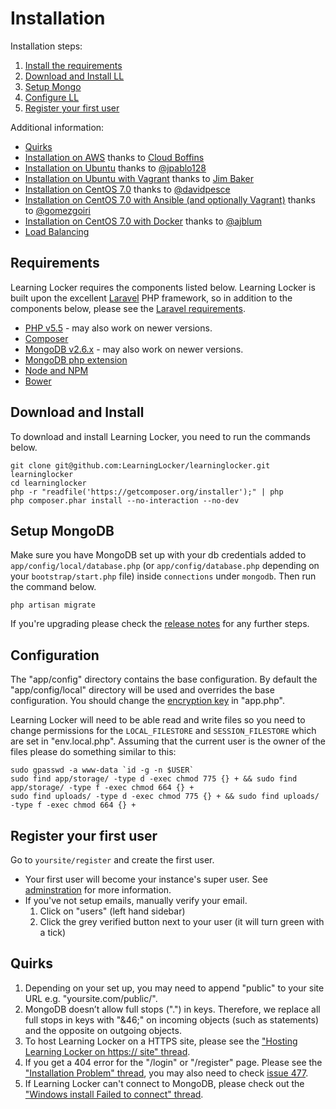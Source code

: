 ---
---

# Installation

Installation steps:

1. [Install the requirements](#requirements)
2. [Download and Install LL](#download-and-install)
3. [Setup Mongo](#setup-mongodb)
4. [Configure LL](#configuration)
5. [Register your first user](#register-your-first-user)

Additional information:

- [Quirks](#quirks)
- [Installation on AWS](http://cloudboffins.com/advanced-projects/learning-locker-lrs-free-server-part-1/) thanks to [Cloud Boffins](http://cloudboffins.com)
- [Installation on Ubuntu](http://www.jpablo128.com/how_to_install_learning_locker/) thanks to [@jpablo128](https://twitter.com/jpablo128)
- [Installation on Ubuntu with Vagrant](http://www.jmblog.org/blog/2015/02/03/learning-locker-vagrant) thanks to [Jim Baker](http://www.jmblog.org)
- [Installation on CentOS 7.0](https://gist.github.com/davidpesce/7d6e1b81594ecbc72311) thanks to [@davidpesce](https://github.com/davidpesce)
- [Installation on CentOS 7.0 with Ansible (and optionally Vagrant)](https://github.com/gomezgoiri/learninglocker-centos7) thanks to [@gomezgoiri](https://github.com/gomezgoiri)
- [Installation on CentOS 7.0 with Docker](https://github.com/LearningLocker/docs/issues/15) thanks to [@ajblum](https://github.com/ajblum)
- [Load Balancing](http://learninglocker.net/2015/04/01/load-balancing-learning-locker/)

## Requirements
Learning Locker requires the components listed below. Learning Locker is built upon the excellent [Laravel](http://laravel.com) PHP framework, so in addition to the components below, please see the [Laravel requirements](http://laravel.com/docs/4.2#server-requirements).

* [PHP v5.5](http://php.net) - may also work on newer versions.
* [Composer](http://getcomposer.org)
* [MongoDB v2.6.x](http://mongodb.org) - may also work on newer versions.
* [MongoDB php extension](http://www.php.net/manual/en/mongo.installation.php)
* [Node and NPM](http://nodejs.org)
* [Bower](http://bower.io)

## Download and Install
To download and install Learning Locker, you need to run the commands below.

    git clone git@github.com:LearningLocker/learninglocker.git learninglocker
    cd learninglocker
    php -r "readfile('https://getcomposer.org/installer');" | php
    php composer.phar install --no-interaction --no-dev

## Setup MongoDB
Make sure you have MongoDB set up with your db credentials added to `app/config/local/database.php` (or `app/config/database.php` depending on your `bootstrap/start.php` file) inside `connections` under `mongodb`. Then run the command below.

    php artisan migrate

If you're upgrading please check the [release notes](https://github.com/LearningLocker/learninglocker/releases) for any further steps.

## Configuration
The "app/config" directory contains the base configuration. By default the "app/config/local" directory will be used and overrides the base configuration. You should change the [encryption key](https://github.com/LearningLocker/learninglocker/issues/488) in "app.php".

Learning Locker will need to be able read and write files so you need to change permissions for the `LOCAL_FILESTORE` and `SESSION_FILESTORE` which are set in "env.local.php". Assuming that the current user is the owner of the files please do something similar to this:

    sudo gpasswd -a www-data `id -g -n $USER`
    sudo find app/storage/ -type d -exec chmod 775 {} + && sudo find app/storage/ -type f -exec chmod 664 {} +
    sudo find uploads/ -type d -exec chmod 775 {} + && sudo find uploads/ -type f -exec chmod 664 {} +

## Register your first user
Go to `yoursite/register` and create the first user.

- Your first user will become your instance's super user. See [adminstration](../administration) for more information.
- If you've not setup emails, manually verify your email.
  1. Click on "users" (left hand sidebar)
  2. Click the grey verified button next to your user (it will turn green with a tick)

## Quirks
1. Depending on your set up, you may need to append "public" to your site URL e.g. "yoursite.com/public/".
2. MongoDB doesn’t allow full stops (".") in keys. Therefore, we replace all full stops in keys with "&46;" on incoming objects (such as statements) and the opposite on outgoing objects.
3. To host Learning Locker on a HTTPS site, please see the ["Hosting Learning Locker on https:// site" thread](https://groups.google.com/forum/#!topic/learning-locker/3Y0VGYPV1d8).
4. If you get a 404 error for the "/login" or "/register" page. Please see the ["Installation Problem" thread](https://groups.google.com/forum/#!topic/learning-locker/ULtoICNOKa0), you may also need to check [issue 477](https://github.com/LearningLocker/learninglocker/issues/477).
5. If Learning Locker can't connect to MongoDB, please check out the ["Windows install Failed to connect" thread](https://groups.google.com/forum/#!topic/learning-locker/B_UX6opI9tg).
